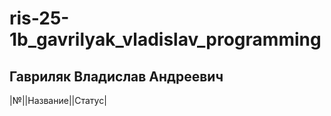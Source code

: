 # ris-25-1b_gavrilyak_vladislav_programming

## Гавриляк Владислав Андреевич

|№||Название||Статус|
